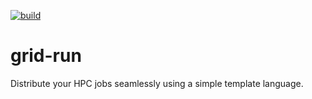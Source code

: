 [![build](https://github.com/pulkin/grid-run/actions/workflows/test.yml/badge.svg)](https://github.com/pulkin/grid-run/actions)

grid-run
========

Distribute your HPC jobs seamlessly using a simple template language.
